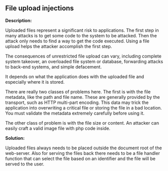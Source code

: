 
File upload injections
-------

**Description:**

Uploaded files represent a significant risk to applications. 
The first step in many attacks is to get some code to the system to be attacked. 
Then the attack only needs to find a way to get the code executed. Using a file upload 
helps the attacker accomplish the first step.

The consequences of unrestricted file upload can vary, including complete system takeover, 
an overloaded file system or database, forwarding attacks to back-end systems, and simple 
defacement. 

It depends on what the application does with the uploaded file and especially where it is stored.

There are really two classes of problems here. 
The first is with the file metadata, like the path and file name. 
These are generally provided by the transport, such as HTTP multi-part encoding. 
This data may trick the application into overwriting a critical file or storing the file 
in a bad location. You must validate the metadata extremely carefully before using it.

The other class of problem is with the file size or content. 
An attacker can easily craft a valid image file with php code inside. 


**Solution:**

Uploaded files always needs to be placed outside the document root of the web-server. 
Also for serving the files back there needs to be a file handler function that can select 
the file based on an identifier and the file will be served to the user.

	